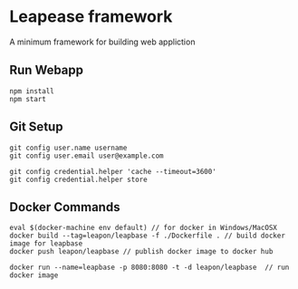 Leapease framework
==================

A minimum framework for building web appliction


Run Webapp
----------

```
npm install 
npm start
```


Git Setup
---------
```
git config user.name username
git config user.email user@example.com

git config credential.helper 'cache --timeout=3600'
git config credential.helper store
```


Docker Commands
---------------
```
eval $(docker-machine env default) // for docker in Windows/MacOSX
docker build --tag=leapon/leapbase -f ./Dockerfile . // build docker image for leapbase
docker push leapon/leapbase // publish docker image to docker hub

docker run --name=leapbase -p 8080:8080 -t -d leapon/leapbase  // run docker image
```
